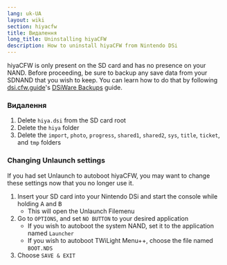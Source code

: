 ```yaml
---
lang: uk-UA
layout: wiki
section: hiyacfw
title: Видалення
long_title: Uninstalling hiyaCFW
description: How to uninstall hiyaCFW from Nintendo DSi
---
```


hiyaCFW is only present on the SD card and has no presence on your NAND. Before proceeding, be sure to backup any save data from your SDNAND that you wish to keep. You can learn how to do that by following [dsi.cfw.guide](https://dsi.cfw.guide)'s [DSiWare Backups](https://dsi.cfw.guide/dsiware-backups.html) guide.

### Видалення
1. Delete `hiya.dsi` from the SD card root
1. Delete the `hiya` folder
1. Delete the `import`, `photo`, `progress`, `shared1`, `shared2`, `sys`, `title`, `ticket`, and `tmp` folders

### Changing Unlaunch settings

If you had set Unlaunch to autoboot hiyaCFW, you may want to change these settings now that you no longer use it.

1. Insert your SD card into your Nintendo DSi and start the console while holding <kbd class="face">A</kbd> and <kbd class="face">B</kbd>
    - This will open the Unlaunch Filemenu
1. Go to `OPTIONS`, and set `NO BUTTON` to your desired application
    - If you wish to autoboot the system NAND, set it to the application named `Launcher`
    - If you wish to autoboot TWiLight Menu++, choose the file named `BOOT.NDS`
1. Choose `SAVE & EXIT`
